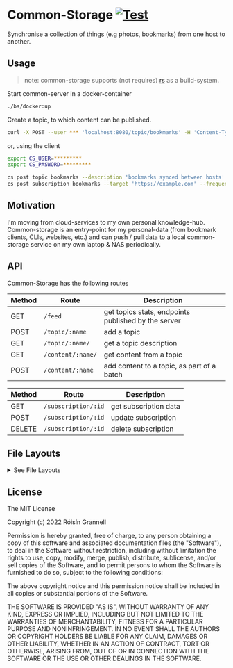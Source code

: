 # Common-Storage [![Test](https://github.com/rgrannell1/common-storage/actions/workflows/test.yaml/badge.svg)](https://github.com/rgrannell1/common-storage/actions/workflows/test.yaml)

Synchronise a collection of things (e.g photos, bookmarks) from one host to another.

## Usage

> note: common-storage supports (not requires)
> [rs](https://github.com/rgrannell1/rs) as a build-system.

Start common-server in a docker-container

```bash
./bs/docker:up
```

Create a topic, to which content can be published.

```bash
curl -X POST --user *** 'localhost:8080/topic/bookmarks' -H 'Content-Type: application/json' --data '{ "description": "bookmarks I want to store" }'
```

or, using the client

```bash
export CS_USER=*********
export CS_PASWORD=*********

cs post topic bookmarks --description 'bookmarks synced between hosts'
cs post subscription bookmarks --target 'https://example.com' --frequency 60
```

## Motivation

I'm moving from cloud-services to my own personal knowledge-hub. Common-storage
is an entry-point for my personal-data (from bookmark clients, CLIs, websites,
etc.) and can push / pull data to a local common-storage service on my own
laptop & NAS periodically.

## API

Common-Storage has the following routes

| Method | Route             | Description                                         |
| ------ | ----------------- | --------------------------------------------------- |
| GET    | `/feed`           | get topics stats, endpoints published by the server |
| POST   | `/topic/:name`    | add a topic                                         |
| GET    | `/topic/:name/`   | get a topic description                             |
| GET    | `/content/:name/` | get content from a topic                            |
| POST   | `/content/:name`  | add content to a topic, as part of a batch          |

| Method | Route               | Description                         |
| ------ | ------------------- | ----------------------------------- |
| GET    | `/subscription/:id` | get subscription data               |
| POST   | `/subscription/:id` | update subscription                 |
| DELETE | `/subscription/:id` | delete subscription                 |

## File Layouts

<details>
  <summary>See File Layouts</summary>

```
.env                  # local environment-variable bindings
digitalocean.tf       # deploy a database to digitalocean
dockerfile            # deploy common-storage to a docker-container
docker-compose.yml    # start a docker-container with environmental variable's bound
```

```
bs/                     # build scripts. Call directly with shell, or use
  coverage.sh           # get code-coverage
  deploy.sh             # deno-deploy the API
  docker:build.sh       # build a docker-container
  docker:up.sh          # start a docker container
  launch.sh             # launch the common-storage directly
  terraform:apply.sh    # apply digitalocean terraform template
  terraform:apply.sh    # delete digitalocean terraform assets
  test.sh               # launch tests
```

```
src/
  api/                # route information
  logger/             # logging implementations
  storage/            # underlying storage implementations
  types/
    interfaces/       # interfaces for storage, logging, etc.

  app.ts              # defines an Opine app
  config.ts           # pulls environmental binding and instantiates singletons
  launch.ts           # start the common-storage server
```

```
tests/
  run-test.ts         # accepts configuration options, runs the tests!
  server-suite.ts     # hooks server expectations up with testcase inputs
  storage-suite.ts    # hooks storage expectations up with testcase inputs

  expectations/       # property-based expectations for program-behaviour, parameterised by input
    routes/           # expectations for each API route
    storage/          # expecations for IStorage implementations
  utils/              # utility code for tests
```

</details>

## License

The MIT License

Copyright (c) 2022 Róisín Grannell

Permission is hereby granted, free of charge, to any person obtaining a copy of
this software and associated documentation files (the "Software"), to deal in
the Software without restriction, including without limitation the rights to
use, copy, modify, merge, publish, distribute, sublicense, and/or sell copies of
the Software, and to permit persons to whom the Software is furnished to do so,
subject to the following conditions:

The above copyright notice and this permission notice shall be included in all
copies or substantial portions of the Software.

THE SOFTWARE IS PROVIDED "AS IS", WITHOUT WARRANTY OF ANY KIND, EXPRESS OR
IMPLIED, INCLUDING BUT NOT LIMITED TO THE WARRANTIES OF MERCHANTABILITY, FITNESS
FOR A PARTICULAR PURPOSE AND NONINFRINGEMENT. IN NO EVENT SHALL THE AUTHORS OR
COPYRIGHT HOLDERS BE LIABLE FOR ANY CLAIM, DAMAGES OR OTHER LIABILITY, WHETHER
IN AN ACTION OF CONTRACT, TORT OR OTHERWISE, ARISING FROM, OUT OF OR IN
CONNECTION WITH THE SOFTWARE OR THE USE OR OTHER DEALINGS IN THE SOFTWARE.
